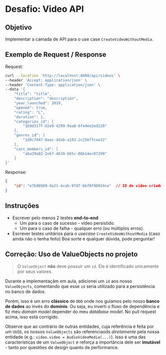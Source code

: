 # Desafio: Video API

## Objetivo

Implementar a camada de API para o use case `CreateVideoWithoutMedia`.

## Exemplo de Request / Response

Request:

```bash
curl --location 'http://localhost:8000/api/videos' \
--header 'Accept: application/json' \
--header 'Content-Type: application/json' \
--data '{
    "title": "title",
    "description": "description",
    "year_launched": 2019,
    "opened": true,
    "rating": "L",
    "duration": 1,
    "categories_id": [
        "1b9d317f-d2e9-4299-9aa8-bfa4ee2ed220"
    ],
    "genres_id": [
        "1d9c7d47-0aac-4dab-a183-2c256ffcae32"
    ],
    "cast_members_id": [
        "aba29a82-2eb7-4638-b65c-06b14ec07299"
    ]
}'
```

Response:

```json
{
    "id": "e7b98989-9a21-4cab-9fd7-bbf0f98924ce"  // ID do video criado
}
```

## Instruções

- Escrever pelo menos 2 testes **end-to-end**
  - Um para o caso de sucesso - video persistido.
  - Um para o caso de falha - qualquer erro (ou múltiplos erros).
- Escrever testes unitários para o *usecase* `CreateVideoWithoutMedia` (caso ainda não o tenha feito)
Boa sorte e qualquer dúvida, pode perguntar!


## Correção: Uso de ValueObjects no projeto

> O `ValueObject` **não** deve possuir um `id`. Ele é identificado unicamente por seus valores.

Durante a implementaçãm em aula, adicionei um `id` aos nosso `ValueObjects`, comentando que esse `id` seria utilizado para a persistência no banco de dados.

Porém, isso é um erro **clássico** de `DDD` onde nos guiamos pelo nosso **banco de dados** ao invés do **domínio**. Ou seja, eu inverti o fluxo de dependência e fiz meu *domain model* depender do meu *database model*. No pull request acima, isso está corrigido.

Observe que ao contrário de outras entidades, cuja referência é feita por um `UUID`, os nossos `ValueObjects` são referenciaods *diretamente* pela nossa entidade (e.g.: `video.video = AudioVideoMedia(...)`). Isso é uma das características de um `ValueObject` e reforça a importância dele ser **imutável** - tanto por questões de design quanto de performance.